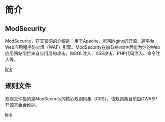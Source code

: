 # 简介

## ModSecurity

ModSecurity，在其官网的介绍是：用于Apache、IIS和Nginx的开源、跨平台Web应用程序防火墙（WAF）引擎。ModSecurity在加载`规则文件`后能为你的Web应用网站阻拦来自应用层的攻击，如SQL注入、XSS攻击、PHP代码注入、命令注入等。

[link](https://github.com/SpiderLabs/ModSecurity)

## 规则文件

规则文件指的是ModSecurity的核心规则则集（CRS），该规则集目前由OWASP开源基金会维护。

[link](https://github.com/coreruleset/coreruleset)